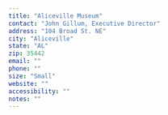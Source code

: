 ```yaml
---
title: "Aliceville Museum"
contact: "John Gillum, Executive Director"
address: "104 Broad St. NE"
city: "Aliceville"
state: "AL"
zip: 35442
email: ""
phone: ""
size: "Small"
website: ""
accessibility: ""
notes: ""
--- 
```


